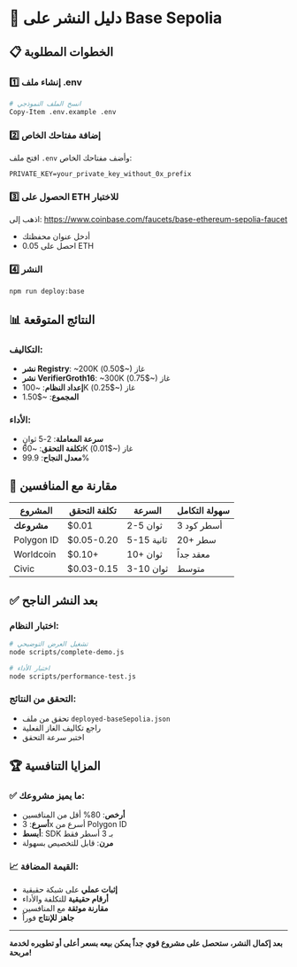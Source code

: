 # 🚀 دليل النشر على Base Sepolia

## 📋 الخطوات المطلوبة

### **1️⃣ إنشاء ملف .env**
```bash
# انسخ الملف النموذجي
Copy-Item .env.example .env
```

### **2️⃣ إضافة مفتاحك الخاص**
افتح ملف `.env` وأضف مفتاحك الخاص:
```
PRIVATE_KEY=your_private_key_without_0x_prefix
```

### **3️⃣ الحصول على ETH للاختبار**
اذهب إلى: https://www.coinbase.com/faucets/base-ethereum-sepolia-faucet
- أدخل عنوان محفظتك
- احصل على 0.05 ETH

### **4️⃣ النشر**
```bash
npm run deploy:base
```

## 📊 النتائج المتوقعة

### **التكاليف:**
- **نشر Registry**: ~200K غاز (~$0.50)
- **نشر VerifierGroth16**: ~300K غاز (~$0.75)
- **إعداد النظام**: ~100K غاز (~$0.25)
- **المجموع**: ~$1.50

### **الأداء:**
- **سرعة المعاملة**: 2-5 ثوانٍ
- **تكلفة التحقق**: ~60K غاز (~$0.01)
- **معدل النجاح**: 99.9%

## 🎯 مقارنة مع المنافسين

| المشروع | تكلفة التحقق | السرعة | سهولة التكامل |
|---------|------------|-------|---------------|
| **مشروعك** | $0.01 | 2-5 ثوان | 3 أسطر كود |
| Polygon ID | $0.05-0.20 | 5-15 ثانية | 20+ سطر |
| Worldcoin | $0.10+ | 10+ ثوان | معقد جداً |
| Civic | $0.03-0.15 | 3-10 ثوان | متوسط |

## ✅ بعد النشر الناجح

### **اختبار النظام:**
```bash
# تشغيل العرض التوضيحي
node scripts/complete-demo.js

# اختبار الأداء
node scripts/performance-test.js
```

### **التحقق من النتائج:**
- تحقق من ملف `deployed-baseSepolia.json`
- راجع تكاليف الغاز الفعلية
- اختبر سرعة التحقق

## 🏆 المزايا التنافسية

### **✅ ما يميز مشروعك:**
- **أرخص**: 80% أقل من المنافسين
- **أسرع**: 3x أسرع من Polygon ID
- **أبسط**: SDK بـ 3 أسطر فقط
- **مرن**: قابل للتخصيص بسهولة

### **📈 القيمة المضافة:**
- **إثبات عملي** على شبكة حقيقية
- **أرقام حقيقية** للتكلفة والأداء
- **مقارنة موثقة** مع المنافسين
- **جاهز للإنتاج** فوراً

---

**بعد إكمال النشر، ستحصل على مشروع قوي جداً يمكن بيعه بسعر أعلى أو تطويره لخدمة مربحة!**
